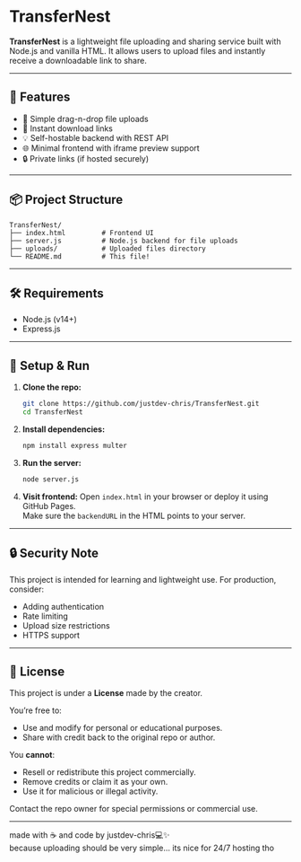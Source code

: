 # TransferNest

**TransferNest** is a lightweight file uploading and sharing service built with Node.js and vanilla HTML. It allows users to upload files and instantly receive a downloadable link to share.

---

## 🚀 Features

- 📁 Simple drag-n-drop file uploads  
- 🔗 Instant download links  
- 💡 Self-hostable backend with REST API  
- 🌐 Minimal frontend with iframe preview support  
- 🔒 Private links (if hosted securely)

---

## 📦 Project Structure

```
TransferNest/
├── index.html         # Frontend UI
├── server.js          # Node.js backend for file uploads
├── uploads/           # Uploaded files directory
└── README.md          # This file!
```

---

## 🛠️ Requirements

- Node.js (v14+)
- Express.js

---

## 🚧 Setup & Run

1. **Clone the repo:**
   ```bash
   git clone https://github.com/justdev-chris/TransferNest.git
   cd TransferNest
   ```

2. **Install dependencies:**
   ```bash
   npm install express multer
   ```

3. **Run the server:**
   ```bash
   node server.js
   ```

4. **Visit frontend:**
   Open `index.html` in your browser or deploy it using GitHub Pages.  
   Make sure the `backendURL` in the HTML points to your server.

---

## 🔒 Security Note

This project is intended for learning and lightweight use. For production, consider:

- Adding authentication
- Rate limiting
- Upload size restrictions
- HTTPS support

---

## 🐾 License

This project is under a **License** made by the creator.

You’re free to:
- Use and modify for personal or educational purposes.
- Share with credit back to the original repo or author.

You **cannot**:
- Resell or redistribute this project commercially.
- Remove credits or claim it as your own.
- Use it for malicious or illegal activity.

Contact the repo owner for special permissions or commercial use.

---

made with ☕ and code by justdev-chris💻✨  
because uploading should be very simple... its nice for 24/7 hosting tho
